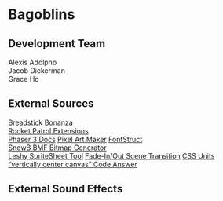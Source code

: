 # Bagoblins

## Development Team

Alexis Adolpho  
Jacob Dickerman  
Grace Ho  

## External Sources

[Breadstick Bonanza](https://github.com/jwdicker/BreadstickBonanza)  
[Rocket Patrol Extensions](https://github.com/jwdicker/RocketPatrolExtensions)  
[Phaser 3 Docs](https://newdocs.phaser.io/) 
[Pixel Art Maker](http://pixelartmaker.com/)
[FontStruct](https://fontstruct.com/)  
[SnowB BMF Bitmap Generator](https://snowb.org/)  
[Leshy SpriteSheet Tool](https://www.leshylabs.com/apps/sstool/) 
[Fade-In/Out Scene Transition](https://blog.ourcade.co/posts/2020/phaser-3-fade-out-scene-transition/) 
[CSS Units](https://www.w3schools.com/cssref/css_units.asp)  
[“vertically center canvas” Code Answer](https://www.codegrepper.com/code-examples/css/vertically+center+canvas)  

## External Sound Effects